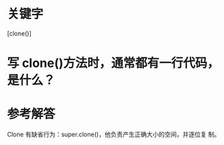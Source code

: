 # 关键字

[clone()]

# 写 clone()方法时，通常都有一行代码，是什么？

# 参考解答

Clone 有缺省行为：super.clone()，他负责产生正确大小的空间，并逐位复
制。
